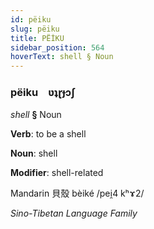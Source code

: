 ```yaml
---
id: pëiku
slug: pëiku
title: PËİKU
sidebar_position: 564
hoverText: shell § Noun
---
```


### pëiku&emsp;<span kind="abugida">ʋʇɽɟɔʃ</span>

*shell* **§** Noun

**Verb**: to be a shell

**Noun**: shell

**Modifier**: shell-related

Mandarin 貝殼 bèiké /pei̯4 kʰɤ2/

*Sino-Tibetan Language Family*